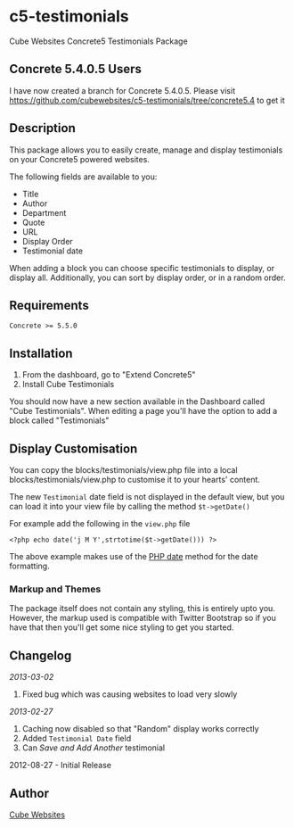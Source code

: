 c5-testimonials
===============

Cube Websites Concrete5 Testimonials Package

## Concrete 5.4.0.5 Users
I have now created a branch for Concrete 5.4.0.5.
Please visit https://github.com/cubewebsites/c5-testimonials/tree/concrete5.4 to get it

## Description

This package allows you to easily create, manage and display testimonials on your Concrete5 powered websites.

The following fields are available to you:

* Title
* Author
* Department
* Quote
* URL
* Display Order
* Testimonial date

When adding a block you can choose specific testimonials to display, or display all.  Additionally, you can sort by display order, or in a random order.

## Requirements

    Concrete >= 5.5.0

## Installation

1. From the dashboard, go to "Extend Concrete5"
2. Install Cube Testimonials

You should now have a new section available in the Dashboard called "Cube Testimonials".  When editing a page you'll have the option to add a block called "Testimonials"

## Display Customisation

You can copy the blocks/testimonials/view.php file into a local blocks/testimonials/view.php to customise it to your hearts' content.  

The new `Testimonial` date field is not displayed in the default view, but you can load it into your view file by calling the method `$t->getDate()`

For example add the following in the `view.php` file

    <?php echo date('j M Y',strtotime($t->getDate())) ?>

The above example makes use of the [PHP date](http://php.net/manual/en/function.date.php) method for the date formatting.

### Markup and Themes

The package itself does not contain any styling, this is entirely upto you.  However, the markup used is compatible with Twitter Bootstrap so if you have that then you'll get some nice styling to get you started.

## Changelog

*2013-03-02*

1.  Fixed bug which was causing websites to load very slowly

*2013-02-27*

1.  Caching now disabled so that "Random" display works correctly  
1.  Added `Testimonial Date` field  
1.  Can _Save and Add Another_ testimonial  

2012-08-27 - Initial Release

## Author

[Cube Websites](http://cubewebsites.com)
